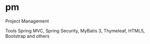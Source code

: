 # pm
Project Management 

Tools 
Spring MVC, Spring Security, MyBatis 3, Thymeleaf, HTML5, Bootstrap and others
